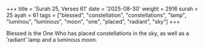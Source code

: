 +++
title = 'Surah 25, Verses 61'
date = '2025-08-30'
weight = 2916
surah = 25
ayah = 61
tags = ["blessed", "constellation", "constellations", "lamp", "luminou", "luminous", "moon", "one", "placed", "radiant", "sky"]
+++

Blessed is the One Who has placed constellations in the sky, as well as a ˹radiant˺ lamp and a luminous moon.